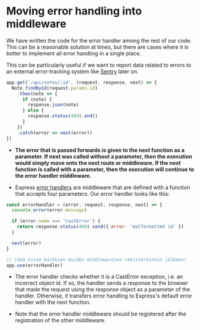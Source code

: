 # Moving error handling into middleware

We have written the code for the error handler among the rest of our code. This can be a reasonable solution at times, but there are cases where it is better to implement all error handling in a single place.

This can be particularly useful if we want to report data related to errors to an external error-tracking system like <a href="https://sentry.io/welcome/">Sentry</a> later on.

```js
app.get('/api/notes/:id', (request, response, next) => {
  Note.findById(request.params.id)
    .then(note => {
      if (note) {
        response.json(note)
      } else {
        response.status(404).end()
      }
    })
    .catch(error => next(error))
})
```

- <b>The error that is passed forwards is given to the next function as a parameter. If next was called without a parameter, then the execution would simply move onto the next route or middleware. If the next function is called with a parameter, then the execution will continue to the error handler middleware.</b>

- Express <a href="https://expressjs.com/en/guide/error-handling.html">error handlers</a> are middleware that are defined with a function that accepts four parameters. Our error handler looks like this:

```js
const errorHandler = (error, request, response, next) => {
  console.error(error.message)

  if (error.name === 'CastError') {
    return response.status(400).send({ error: 'malformatted id' })
  }

  next(error)
}

// tämä tulee kaikkien muiden middlewarejen rekisteröinnin jälkeen!
app.use(errorHandler)
```

- The error handler checks whether it is a CastError exception, i.e. an incorrect object id. If so, the handler sends a response to the browser that made the request using the response object as a parameter of the handler. Otherwise, it transfers error handling to Express's default error handler with the next function.

- Note that the error handler middleware should be registered after the registration of the other middleware.
